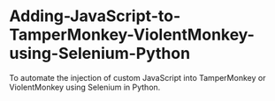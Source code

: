 # Adding-JavaScript-to-TamperMonkey-ViolentMonkey-using-Selenium-Python
To automate the injection of custom JavaScript into TamperMonkey or ViolentMonkey using Selenium in Python.
